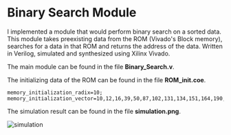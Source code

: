 # Binary Search Module

I implemented a module that would perform binary search on a sorted data. This module takes preexisting data from the ROM (Vivado's Block memory), searches for a data in that ROM and returns the address of the data. Written in Verilog, simulated and synthesized using Xilinx Vivado.

The main module can be found in the file **Binary_Search.v**.

The initializing data of the ROM can be found in the file **ROM_init.coe**.

```
memory_initialization_radix=10;
memory_initialization_vector=10,12,16,39,50,87,102,131,134,151,164,190,201,205,217,239;
```

The simulation result can be found in the file **simulation.png**.

![simulation](https://user-images.githubusercontent.com/92133811/218251058-13f5ccc7-c8e8-464b-b027-a57034046390.png)
